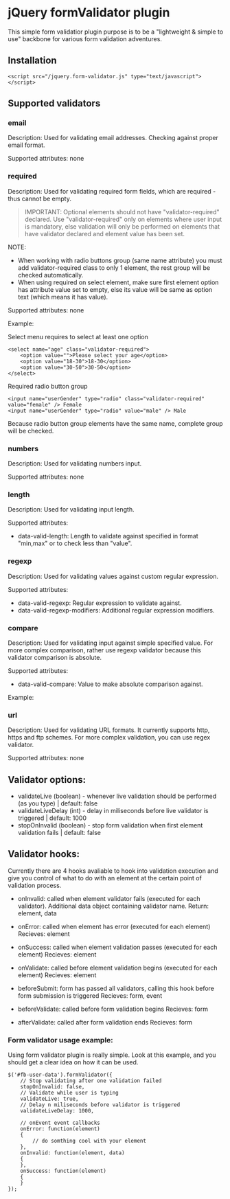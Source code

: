 jQuery formValidator plugin
=========================================
This simple form validatior plugin purpose is to be a "lightweight & simple to use" backbone for 
various form validation adventures.

Installation
------------

    <script src="/jquery.form-validator.js" type="text/javascript"></script>

Supported validators
--------------------

### email
Description: Used for validating email addresses. Checking against proper email format.

Supported attributes: none

### required
Description: Used for validating required form fields, which are required - thus cannot be empty. 

> IMPORTANT: Optional elements should not have "validator-required" declared. Use "validator-required" only on elements
where user input is mandatory, else validation will only be performed on elements that have validator declared and element
value has been set.

NOTE:
 * When working with radio buttons group (same name attribute) you must add validator-required class to only 1 element,
    the rest group will be checked automatically.
 * When using required on select element, make sure first element option has attribute value set to empty, else its value
will be same as option text (which means it has value).

Supported attributes: none

Example:

Select menu requires to select at least one option

    <select name="age" class="validator-required">
        <option value="">Please select your age</option>
        <option value="18-30">18-30</option>
        <option value="30-50">30-50</option>
    </select>

Required radio button group

    <input name="userGender" type="radio" class="validator-required" value="female" /> Female
    <input name="userGender" type="radio" value="male" /> Male

Because radio button group elements have the same name, complete group will be checked.

### numbers
Description: Used for validating numbers input.

Supported attributes: none

### length
Description: Used for validating input length.

Supported attributes:
- data-valid-length: Length to validate against specified in format "min,max" or to check less than "value".

### regexp
Description: Used for validating values against custom regular expression.

Supported attributes:
- data-valid-regexp: Regular expression to validate against.
- data-valid-regexp-modifiers: Additional regular expression modifiers.

### compare
Description: Used for validating input against simple specified value. For more complex comparison, rather
use regexp validator because this validator comparison is absolute.

Supported attributes:
- data-valid-compare: Value to make absolute comparison against.

Example:

### url
Description: Used for validating URL formats. It currently supports http, https and ftp schemes.
For more complex validation, you can use regex validator.

Supported attributes: none

Validator options:
------------------
- validateLive (boolean) - whenever live validation should be performed (as you type) | default: false
- validateLiveDelay (int) - delay in miliseconds before live validator is triggered | default: 1000
- stopOnInvalid (boolean) - stop form validation when first element validation fails | default: false

Validator hooks:
----------------
Currently there are 4 hooks avaliable to hook into validation execution and give you control
of what to do with an element at the certain point of validation process.

- onInvalid: called when element validator fails (executed for each validator). Additional data object containing validator name.
    Return: element, data
- onError: called when element has error (executed for each element)
    Recieves: element
- onSuccess: called when element validation passes (executed for each element)
    Recieves: element
- onValidate: called before element validation begins (executed for each element)
  Recieves: element

- beforeSubmit: form has passed all validators, calling this hook before form submission is triggered
    Recieves: form, event
- beforeValidate: called before form validation begins
    Recieves: form
- afterValidate: called after form validation ends
    Recieves: form


### Form validator usage example:
Using form validator plugin is really simple. Look at this example, and you should get a clear idea on how it can be used.

    $('#fb-user-data').formValidator({       
        // Stop validating after one validation failed
        stopOnInvalid: false,
        // Validate while user is typing
        validateLive: true,
        // Delay n miliseconds before validator is triggered
        validateLiveDelay: 1000,

        // onEvent event callbacks
        onError: function(element)
        {
            // do somthing cool with your element
        },
        onInvalid: function(element, data)
        {
        },
        onSuccess: function(element)
        {
        }
    });



